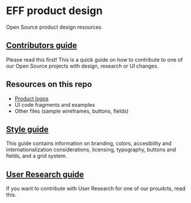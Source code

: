 # EFF product design
Open Source product design resources

## [Contributors guide](https://github.com/EFForg/design/blob/master/Contributors.md)
Please read this first! This is a quick guide on how to contribute to one of our Open Source projects with design, research or UI changes.

## Resources on this repo
* [Product logos](https://github.com/EFForg/design/blob/master/logos/logos.md)
* UI code fragments and examples
* Other files (sample wireframes, buttons, fields)

## [Style guide](https://github.com/EFForg/design/blob/master/styleguide.md)
This guide contains information on branding, colors, accesibility and internationalization considerations, licensing, typography, buttons and fields, and a grid system.

## [User Research guide](https://github.com/EFForg/design/blob/master/Research.md)
If you want to contribute with User Research for one of our proudcts, read this.

